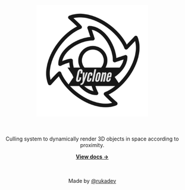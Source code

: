 <div align="center">
	<img src="./static/img/cyclone-trans.png" alt="Matter" width="300"/>
	<br><br><br>
	<p>Culling system to dynamically render 3D objects in space according to proximity.</p>
	<a href="https://rukadev.github.io/cyclone/"><strong>View docs &rarr;</strong></a>
  <br><br><br>

  Made by [@rukadev](https://github.com/rukadev)
</div>
